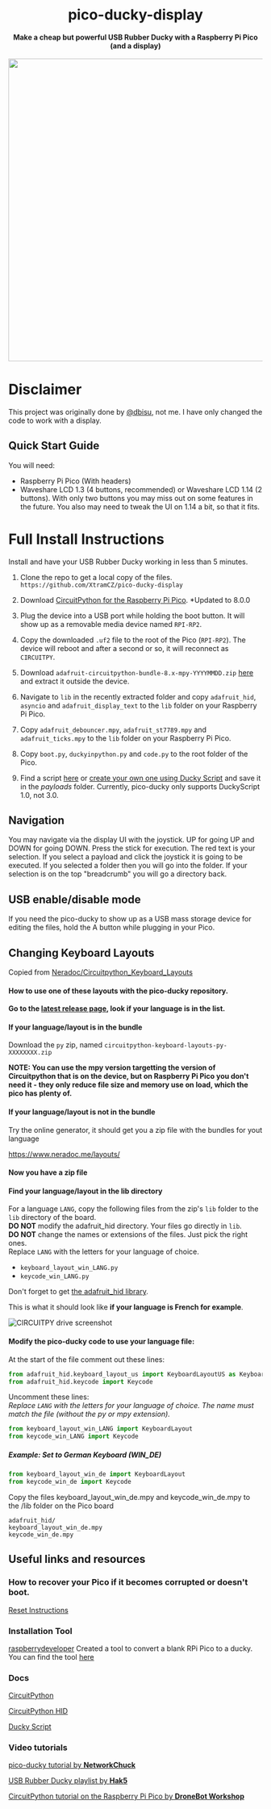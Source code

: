 <h1 align="center">pico-ducky-display</h1>
<div align="center">
  <strong>Make a cheap but powerful USB Rubber Ducky with a Raspberry Pi Pico (and a display)</strong>
  <br><br>
  <img src="https://github.com/user-attachments/assets/f75d7af3-cfef-419d-8cdd-cbbd956fb909" width="600">
</div>


# Disclaimer
This project was originally done by [@dbisu](https://github.com/dbisu/pico-ducky), not me. I have only changed the code to work with a display.

## Quick Start Guide

You will need:
- Raspberry Pi Pico (With headers)
- Waveshare LCD 1.3 (4 buttons, recommended) or Waveshare LCD 1.14 (2 buttons). With only two buttons you may miss out on some features in the future. You also may need to tweak the UI on 1.14 a bit, so that it fits.
  
# Full Install Instructions

Install and have your USB Rubber Ducky working in less than 5 minutes.

1. Clone the repo to get a local copy of the files. `https://github.com/XtramCZ/pico-ducky-display`

2. Download [CircuitPython for the Raspberry Pi Pico](https://circuitpython.org/board/raspberry_pi_pico/). *Updated to 8.0.0  

3. Plug the device into a USB port while holding the boot button. It will show up as a removable media device named `RPI-RP2`.

4. Copy the downloaded `.uf2` file to the root of the Pico (`RPI-RP2`). The device will reboot and after a second or so, it will reconnect as `CIRCUITPY`.

5. Download `adafruit-circuitpython-bundle-8.x-mpy-YYYYMMDD.zip` [here](https://github.com/adafruit/Adafruit_CircuitPython_Bundle/releases/latest) and extract it outside the device.

6. Navigate to `lib` in the recently extracted folder and copy `adafruit_hid`, `asyncio` and `adafruit_display_text` to the `lib` folder on your Raspberry Pi Pico.

7. Copy `adafruit_debouncer.mpy`, `adafruit_st7789.mpy` and `adafruit_ticks.mpy` to the `lib` folder on your Raspberry Pi Pico.

8. Copy `boot.py`, `duckyinpython.py` and `code.py` to the root folder of the Pico.

9. Find a script [here](https://github.com/hak5/usbrubberducky-payloads) or [create your own one using Ducky Script](https://docs.hak5.org/hak5-usb-rubber-ducky/ducky-script-basics/hello-world) and save it in the _payloads_ folder. Currently, pico-ducky only supports DuckyScript 1.0, not 3.0.

## Navigation

You may navigate via the display UI with the joystick. UP for going UP and DOWN for going DOWN. Press the stick for execution.
The red text is your selection. If you select a payload and click the joystick it is going to be executed. If you selected a folder then you will go into the folder. If your selection is on the top "breadcrumb" you will go a directory back. 

## USB enable/disable mode

If you need the pico-ducky to show up as a USB mass storage device for editing the files, hold the A button while plugging in your Pico.


## Changing Keyboard Layouts

Copied from [Neradoc/Circuitpython_Keyboard_Layouts](https://github.com/Neradoc/Circuitpython_Keyboard_Layouts/blob/main/PICODUCKY.md)  

#### How to use one of these layouts with the pico-ducky repository.

**Go to the [latest release page](https://github.com/Neradoc/Circuitpython_Keyboard_Layouts/releases/latest), look if your language is in the list.**

#### If your language/layout is in the bundle

Download the `py` zip, named `circuitpython-keyboard-layouts-py-XXXXXXXX.zip`

**NOTE: You can use the mpy version targetting the version of Circuitpython that is on the device, but on Raspberry Pi Pico you don't need it - they only reduce file size and memory use on load, which the pico has plenty of.**

#### If your language/layout is not in the bundle

Try the online generator, it should get you a zip file with the bundles for yout language

https://www.neradoc.me/layouts/

#### Now you have a zip file

#### Find your language/layout in the lib directory

For a language `LANG`, copy the following files from the zip's `lib` folder to the `lib` directory of the board.  
**DO NOT** modify the adafruit_hid directory. Your files go directly in `lib`.  
**DO NOT** change the names or extensions of the files. Just pick the right ones.  
Replace `LANG` with the letters for your language of choice.

- `keyboard_layout_win_LANG.py`
- `keycode_win_LANG.py`

Don't forget to get [the adafruit_hid library](https://github.com/adafruit/Adafruit_CircuitPython_HID/releases/latest).

This is what it should look like **if your language is French for example**.

![CIRCUITPY drive screenshot](https://github.com/Neradoc/Circuitpython_Keyboard_Layouts/raw/main/docs/drive_pico_ducky.png)

#### Modify the pico-ducky code to use your language file:

At the start of the file comment out these lines:

```py
from adafruit_hid.keyboard_layout_us import KeyboardLayoutUS as KeyboardLayout
from adafruit_hid.keycode import Keycode
```

Uncomment these lines:  
*Replace `LANG` with the letters for your language of choice. The name must match the file (without the py or mpy extension).*
```py
from keyboard_layout_win_LANG import KeyboardLayout
from keycode_win_LANG import Keycode
```

##### Example:  Set to German Keyboard (WIN_DE)

```py
from keyboard_layout_win_de import KeyboardLayout
from keycode_win_de import Keycode
```

Copy the files keyboard_layout_win_de.mpy and keycode_win_de.mpy to the /lib folder on the Pico board
```
adafruit_hid/
keyboard_layout_win_de.mpy
keycode_win_de.mpy
```



## Useful links and resources

### How to recover your Pico if it becomes corrupted or doesn't boot.

[Reset Instructions](RESET.md)

### Installation Tool

[raspberrydeveloper](https://github.com/raspberrydeveloper) Created a tool to convert a blank RPi Pico to a ducky.  
You can find the tool [here](https://github.com/raspberrydeveloper/pyducky)

### Docs

[CircuitPython](https://circuitpython.readthedocs.io/en/6.3.x/README.html)

[CircuitPython HID](https://learn.adafruit.com/circuitpython-essentials/circuitpython-hid-keyboard-and-mouse)

[Ducky Script](https://github.com/hak5darren/USB-Rubber-Ducky/wiki/Duckyscript)

### Video tutorials

[pico-ducky tutorial by **NetworkChuck**](https://www.youtube.com/watch?v=e_f9p-_JWZw)

[USB Rubber Ducky playlist by **Hak5**](https://www.youtube.com/playlist?list=PLW5y1tjAOzI0YaJslcjcI4zKI366tMBYk)

[CircuitPython tutorial on the Raspberry Pi Pico by **DroneBot Workshop**](https://www.youtube.com/watch?v=07vG-_CcDG0)
